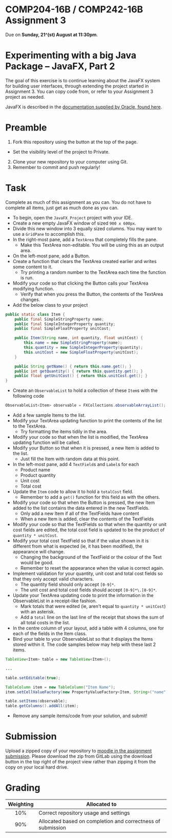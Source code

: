 COMP204-16B / COMP242-16B Assignment 3
======================================

Due on **Sunday, 21^(st) August at 11:30pm**.


Experimenting with a big Java Package – JavaFX, Part 2
==============================================

The goal of this exercise is to continue learning about the JavaFX system for 
building user interfaces, through extending the project started in Assignment 3.
You can copy code from, or refer to your Assignment 3 project as needed.

JavaFX is described in the [documentation supplied by Oracle, found here](http://docs.oracle.com/javase/8/).

Preamble
========

1. Fork this repository using the button at the top of the page.
  * Set the visibility level of the project to Private.
2. Clone your new repository to your computer using Git.
3. Remember to commit and push regularly!


Task
====

Complete as much of this assignment as you can. You do not have to complete all items, just get as much done as you can.

* To begin, open the `JavaFX_Project` project with your IDE.
* Create a new empty JavaFX window of sized `900 x 600px`. 
* Divide this new window into 3 equally sized columns. You may want to use a `GridPane` to accomplish this.
* In the right-most pane, add a `TextArea` that completely fills the pane.
  * Make this TextArea non-editable. You will be using this as an output area.
* On the left-most pane, add a Button.
* Create a function that clears the TextArea created earlier and writes some content to it.
  * Try printing a random number to the TextArea each time the function is run.
* Modify your code so that clicking the Button calls your TextArea modifying function.
  * Verify that when you press the Button, the contents of the TextArea changes.
* Add the below class to your project

```java
public static class Item {
    public final SimpleStringProperty name;
    public final SimpleIntegerProperty quantity;
    public final SimpleFloatProperty unitCost;

    public Item(String name, int quantity, float unitCost) {
        this.name = new SimpleStringProperty(name);
        this.quantity = new SimpleIntegerProperty(quantity);
        this.unitCost = new SimpleFloatProperty(unitCost);
    }

    public String getName() { return this.name.get(); }
    public int getQuantity() { return this.quantity.get(); }
    public float getUnitCost() { return this.unitCost.get(); }
}
```

* Create an `ObservableList` to hold a collection of these `Item`s with the following code

```java
ObservableList<Item> observable = FXCollections.observableArrayList();
```

* Add a few sample Items to the list.
* Modify your TextArea updating function to print the contents of the list to the TextArea.
  * Try formatting the items tidily in the area.
* Modify your code so that when the list is modified, the TextArea updating function will be called.
* Modify your Button so that when it is pressed, a new Item is added to the list.
  * Just fill the Item with random data at this point.
* In the left-most pane, add 4 `TextField`s and `Label`s for each
  * Product name
  * Product quantity
  * Unit cost
  * Total cost
* Update the `Item` code to allow it to hold a `totalCost` field.
  * Remember to add a `get()` function for this field as with the others.
* Modify your code so that when the Button is pressed, the new Item added to the list contains the data entered in the new TextFields.
  * Only add a new Item if all of the TextFields have content
  * When a new Item is added, clear the contents of the TextFields
* Modify your code so that the TextFields so that when the quantity or unit cost fields are edited, the total cost field is updated to be the product of `quantity * unitCost`.
* Modify your total cost TextField so that if the value shown in it is different from what is expected (ie, it has been modified), the appearance will change.
  * Changing the background of the TextField or the colour of the Text would be good.
  * Remember to reset the appearance when the value is correct again.
* Implement validation for your quantity, unit cost and total cost fields so that they only accept valid characters.
  * The quantity field should only accept `[0-9]*`.
  * The unit cost and total cost fields should accept `[0-9]*\.[0-9]*`.
* Update your TextArea updating code to print the information in the ObservableList in a receipt-like fashion.
  * Mark totals that were edited (ie, aren't equal to `quantity * unitCost`) with an asterisk.
  * Add a `total` line on the last line of the receipt that shows the sum of all total costs in the list.
* In the centre column of your layout, add a table with 4 columns, one for each of the fields in the Item class.
* Bind your table to your ObservableList so that it displays the Items stored within it. The code samples below may help with these last 2 items.

```java
TableView<Item> table = new TableView<Item>();

...

table.setEditable(true);

TableColumn item = new TableColumn("Item Name");
item.setCellValueFactory(new PropertyValueFactory<Item, String>("name"));

table.setItems(observable);
table.getColumns().addAll(item);
```

* Remove any sample items/code from your solution, and submit!

Submission
==========

Upload a zipped copy of your repository to [moodle in the assignment submission](https://elearn.waikato.ac.nz/mod/assign/view.php?id=568044). 
Please download the zip from GitLab using the download button in the top right 
of the project view rather than zipping it from the copy on your local hard drive.


Grading
=======

| Weighting | Allocated to |
|:----------:|------|
| 10% | Correct repository usage and settings |
| 90% | Allocated based on completion and correctness of submission |
